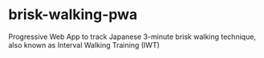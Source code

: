 # brisk-walking-pwa
Progressive Web App to track Japanese 3-minute brisk walking technique, also known as Interval Walking Training (IWT)
